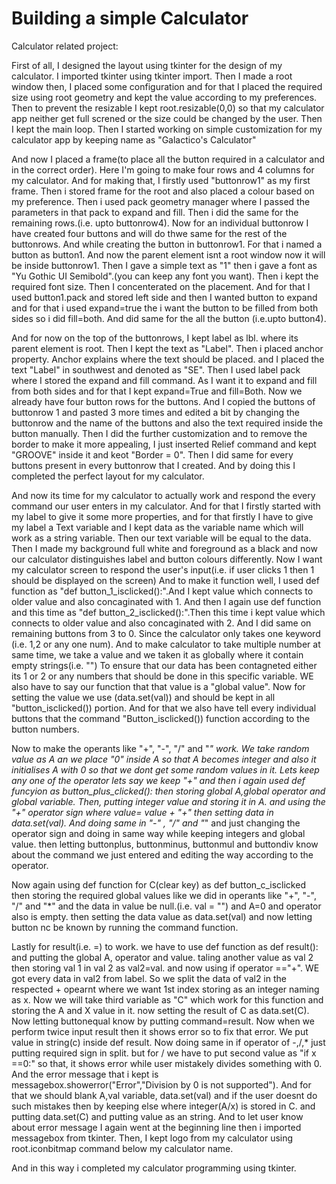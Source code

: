 # Building a simple Calculator
Calculator related project:

First of all, I designed the layout using tkinter for the design of my calculator. I imported tkinter using tkinter import.
Then I made a root window then, I placed some configuration and for that I placed the required size using root geometry
and kept the value according to my preferences. Then to prevent the resizable I kept root.resizable(0,0) so that my calculator 
app neither get full screned or the size could be changed by the user. Then I kept the main loop.
Then I started working on simple customization for my calculator app by keeping name as "Galactico's Calculator"

And now I placed a frame(to place all the button required in a calculator and in the correct order).
Here I'm going to make four rows and 4 columns for my calculator. And for making that, I firstly used
"buttonrow1" as my first frame. Then i stored frame for the root and also placed a colour based on my preference.
 Then i used pack geometry manager where I passed the parameters in that pack to expand and fill. Then i did the same for the
 remaining rows.(i.e. upto buttonrow4). Now for an individual buttonrow I have created four buttons and will do thwe same for the rest of 
 the buttonrows. And while creating the button in buttonrow1. For that i named a button as button1. And now the parent element isnt a root window now
 it will be inside buttonrow1. Then I gave a simple text as "1" then i gave a font as "Yu Gothic UI Semibold".(you can keep any font you want). Then i kept the required font size.
 Then I concenterated on the placement. And for that I used button1.pack and stored left side and then I wanted button to expand and for that i used expand=true the i want the button to be filled 
 from both sides so i did fill=both. And did same for the all the button (i.e.upto button4).
 
 And for now on the top of the buttonrows, I kept label as lbl. where its parent element is root.
 Then I kept the text as "Label". Then i placed anchor property. Anchor explains where the text should be placed.
 and I placed the text "Label" in southwest and denoted as "SE". Then I used label pack where I stored the expand and fill command.
 As I want it to expand and fill from both sides and for that I kept expand=True and fill=Both.
 Now we already have four button rows for the buttons. And I copied the buttons of buttonrow 1 and pasted 3 more times and edited a bit by changing the buttonrow and the name of the buttons and also the text required inside the button manually.
 Then I did the further customization and to remove the border to make it more appealing, I just inserted 
 Relief command and kept "GROOVE" inside it and keot "Border = 0". Then I did same for every buttons present in
 every buttonrow that I created. And by doing this I completed the perfect layout for my calculator.
 
 And now its time for my calculator to actually work and respond the every command our user enters in my calculator.
And for that I firstly started with my label to give it some more properties, and for that firstly I have to give my label a Text variable
and I kept data as the variable name which will work as a string variable. Then our text variable will be equal to the data.
Then I made my background full white and foreground as a black and now our calculator distinguishes label and button colours differently.
Now I want my calculator screen to respond the user's input(i.e. if user clicks 1 then 1 should be displayed on the screen)
And to make it function well, I used def function as "def button_1_isclicked():".And I kept value which connects to older value and also concaginated with 1.
And then I again use def function and this time as "def button_2_isclicked():".Then this time i kept value which connects to older value and also concaginated with 2.
And I did same on remaining buttons from 3 to 0. Since the calculator only takes one keyword (i.e. 1,2 or any one num). And to make calculator to take multiple number at same time,
we take a value and we taken it as globally where it contain empty strings(i.e. "") To ensure that our data has been contagneted either its 1 or 2 or any numbers that should be done in this specific variable. WE also have to say
our function that that value is a "global value". Now for setting the value we use (data.set(val)) and should be kept in all "button_isclicked()) portion. And for that we also have tell every individual buttons that the command "Button_isclicked()) function according to the button numbers.


Now to make the operants like "+", "-", "/" and "*" work. We take random value as A an we place "0" inside A so that A becomes integer and also it initialises A with 0 so that we dont get 
some random values in it. Lets keep any one of the operator lets say we keep "+" and then i again used def funcyion as button_plus_clicked(): then storing global A,global operator and global variable. Then, putting integer value and storing it in A. and using the "+" operator sign where value= value + "+"
then setting data in data.set(val). And doing same in "-" , "/" and "*" and just changing the operator sign and doing in same way while keeping integers and global value.
then letting buttonplus, buttonminus, buttonmul and buttondiv know about the command we just entered and editing the way according to the operator.


Now again using def function for C(clear key) as def button_c_isclicked then storing the required global values like we did in operants like "+", "-", "/" and "*"
and the data in value be null.(i.e. val = "") and A=0 and operator also is empty. then setting the data value as data.set(val)
and now letting button nc be  known by running the command function.

Lastly for result(i.e. =) to work. we have to use def function as def result(): and putting the global A, operator and value.
taling another value as val 2 then storing val 1 in val 2 as val2=val. and now using if operator =="+". WE got every data in val2 from label.
So we split the data of val2 in the respected + opearnt where we want 1st index storing as an integer naming as x.
Now we will take third variable as "C" which work for this function and storing the A and X value in it.
now setting the result of C as data.set(C). Now letting buttonequal know by putting command=result.
Now when we perform twice input result then it shows error so to fix that error. We put value in string(c) inside def result. Now doing same in if operator of -,/,* just putting required sign in split.
but for / we have to put second value as "if x ==0:" so that, it shows error while user mistakely divides something with 0. And the error message that i kept is
messagebox.showerror("Error","Division by 0 is not supported"). And for that we should blank A,val variable, data.set(val) and if the user doesnt do such mistakes then 
by keeping else where integer(A/x) is stored in C. and putting data.set(C) and putting value as an string.
And to let user know about error message I again went at the beginning line then i imported messagebox from tkinter.
Then, I kept logo from my calculator using root.iconbitmap command below my calculator name.

And in this way i completed my calculator programming using tkinter.
